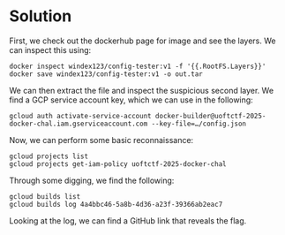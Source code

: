 # Solution

First, we check out the dockerhub page for image and see the layers. We can inspect this using:
```
docker inspect windex123/config-tester:v1 -f '{{.RootFS.Layers}}'
docker save windex123/config-tester:v1 -o out.tar
```
We can then extract the file and inspect the suspicious second layer. We find a GCP service account key, which we can use in the following:
```
gcloud auth activate-service-account docker-builder@uoftctf-2025-docker-chal.iam.gserviceaccount.com --key-file=…/config.json
```
Now, we can perform some basic reconnaissance:
```
gcloud projects list
gcloud projects get-iam-policy uoftctf-2025-docker-chal
```
Through some digging, we find the following:
```
gcloud builds list
gcloud builds log 4a4bbc46-5a8b-4d36-a23f-39366ab2eac7
```
Looking at the log, we can find a GitHub link that reveals the flag.